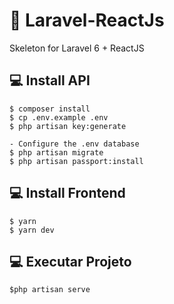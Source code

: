 # :rocket: Laravel-ReactJs

Skeleton for Laravel 6 + ReactJS

## :computer: Install API

    $ composer install
    $ cp .env.example .env
    $ php artisan key:generate

    - Configure the .env database
    $ php artisan migrate
    $ php artisan passport:install

## :computer: Install Frontend

    $ yarn
    $ yarn dev

## :computer: Executar Projeto

    $php artisan serve
